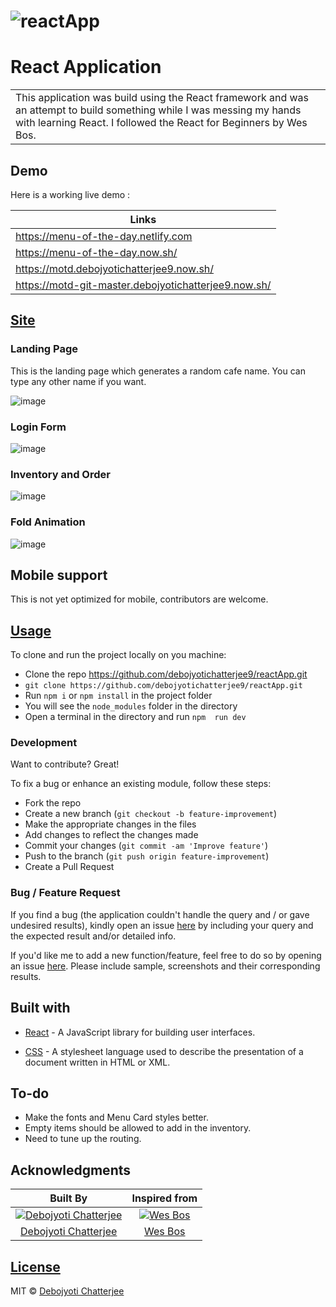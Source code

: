 # ![reactApp](https://user-images.githubusercontent.com/30823218/68127332-af41f700-ff3b-11e9-9b03-bdcacac3cded.png)
# React Application
<table>
<tr>
<td>
  This application was build using the React framework and was an attempt to build something while I was messing my hands with learning React. I followed the React for Beginners by Wes Bos.
</td>
</tr>
</table>


## Demo
Here is a working live demo : 

| Links        |
| ------------- |
| https://menu-of-the-day.netlify.com      |
| https://menu-of-the-day.now.sh/      |
| https://motd.debojyotichatterjee9.now.sh/ |
| https://motd-git-master.debojyotichatterjee9.now.sh/ |


## [Site](https://github.com/debojyotichatterjee9/reactApp)

### Landing Page
This is the landing page which generates a random cafe name. You can type any other name if you want.

![image](https://user-images.githubusercontent.com/30823218/68124918-705d7280-ff36-11e9-9a57-696639d5bb91.png)

### Login Form
![image](https://user-images.githubusercontent.com/30823218/68125063-b9adc200-ff36-11e9-9cee-bdc72c14e4ce.png)

### Inventory and Order
![image](https://user-images.githubusercontent.com/30823218/68125197-fbd70380-ff36-11e9-8ab9-bbd334ce5c42.png)
### Fold Animation
![image](https://user-images.githubusercontent.com/30823218/68125517-cd0d5d00-ff37-11e9-8027-040425430321.png)

## Mobile support
This is not yet optimized for mobile, contributors are welcome.




## [Usage](https://github.com/debojyotichatterjee9/reactApp) 
To clone and run the project locally on you machine:

- Clone the repo https://github.com/debojyotichatterjee9/reactApp.git
- `git clone https://github.com/debojyotichatterjee9/reactApp.git`
- Run `npm i` or `npm install` in the project folder
- You will see the `node_modules` folder in the directory
- Open a terminal in the directory and run `npm  run dev`


### Development
Want to contribute? Great!

To fix a bug or enhance an existing module, follow these steps:

- Fork the repo
- Create a new branch (`git checkout -b feature-improvement`)
- Make the appropriate changes in the files
- Add changes to reflect the changes made
- Commit your changes (`git commit -am 'Improve feature'`)
- Push to the branch (`git push origin feature-improvement`)
- Create a Pull Request 

### Bug / Feature Request

If you find a bug (the application couldn't handle the query and / or gave undesired results), kindly open an issue [here](https://github.com/debojyotichatterjee9/reactApp/issues/new) by including your query and the expected result and/or detailed info.

If you'd like me to add a new function/feature, feel free to do so by opening an issue [here](https://github.com/debojyotichatterjee9/reactApp/issues/new). Please include sample, screenshots and their corresponding results.


## Built with 

- [React](https://reactjs.org/) - A JavaScript library for building user interfaces.
<!-- - [Google Chart API](https://developers.google.com/chart/interactive/docs/quick_start) - Free , Rich Gallery , Customizable and Cross-browser compatible. -->
- [CSS](https://developer.mozilla.org/en-US/docs/Web/CSS) - A stylesheet language used to describe the presentation of a document written in HTML or XML.


## To-do
- Make the fonts and Menu Card styles better.
- Empty items should be allowed to add in the inventory.
- Need to tune up the routing.

## Acknowledgments

|Built By|Inspired from|
|:-------------:|:-------------:|
[![Debojyoti Chatterjee](https://avatars3.githubusercontent.com/u/30823218?s=100)](https://github.com/debojyotichatterjee9)|[![Wes Bos](https://avatars3.githubusercontent.com/u/176013?s=100&v=4)](https://github.com/wesbos)
[Debojyoti Chatterjee](https://github.com/debojyotichatterjee9)|[Wes Bos](https://github.com/wesbos)

## [License](https://github.com/debojyotichatterjee9/reactApp/blob/master/LICENSE)

MIT © [Debojyoti Chatterjee ](https://github.com/debojyotichatterjee9)

